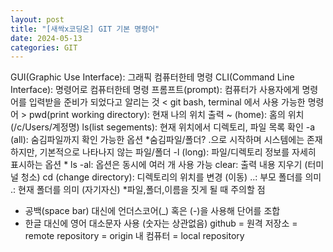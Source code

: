 ```yaml
---
layout: post
title: "[새싹x코딩온] GIT 기본 명령어"
date: 2024-05-13
categories: GIT
---
```


GUI(Graphic Use Interface): 그래픽 컴퓨터한테 명령
CLI(Command Line Interface): 명령어로 컴퓨터한테 명령
프롬프트(prompt): 컴퓨터가 사용자에게 명령어를 입력받을 준비가 되었다고 알리는 것
< git bash, terminal 에서 사용 가능한 명령어 >
pwd(print working directory): 현재 나의 위치 출력
	~ (home): 홈의 위치 (/c/Users/계정명)
ls(list segements): 현재 위치에서 디렉토리, 파일 목록 확인
	-a (all): 숨김파일까지 확인 가능한 옵션
	*숨김파일/폴더? .으로 시작하며 시스템에는 존재하지만, 기본적으로 나타나지 않는 파일/폴더
	-l (long): 파일/디렉토리 정보를 자세히 표시하는 옵션
	* ls -al: 옵션은 동시에 여러 개 사용 가능
clear: 출력 내용 지우기 (터미널 청소)
cd (change directory): 디렉토리의 위치를 변경 (이동)
	..: 부모 폴더를 의미
	.: 현재 폴더를 의미 (자기자신)
*파일,폴더,이름을 짓게 될 때 주의할 점
- 공백(space bar) 대신에 언더스코어(_) 혹은 (-)을 사용해 단어를 조합
- 한글 대신에 영어 대소문자 사용 (숫자는 상관없음)
github = 원격 저장소 = remote repository = origin
내 컴퓨터 = local repository

